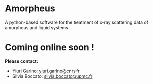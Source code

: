# Amorpheus
A python-based software for the treatment of x-ray scattering data of amorphous and liquid systems

# Coming online soon !

**Please contact:**
- Yiuri Garino: yiuri.garino@cnrs.fr 
- Silvia Boccato: silvia.boccato@upmc.fr


